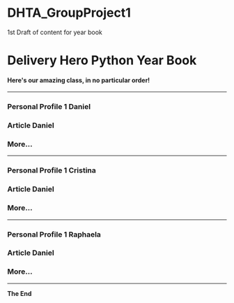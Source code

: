 # DHTA_GroupProject1

1st Draft of content for year book

Delivery Hero Python Year Book
==============================

#### Here's our amazing class, in no particular order!

---

### Personal Profile 1 Daniel

### Article Daniel

### More...

---

### Personal Profile 1 Cristina

### Article Daniel

### More...

---

### Personal Profile 1 Raphaela

### Article Daniel

### More...

---

**The End**
